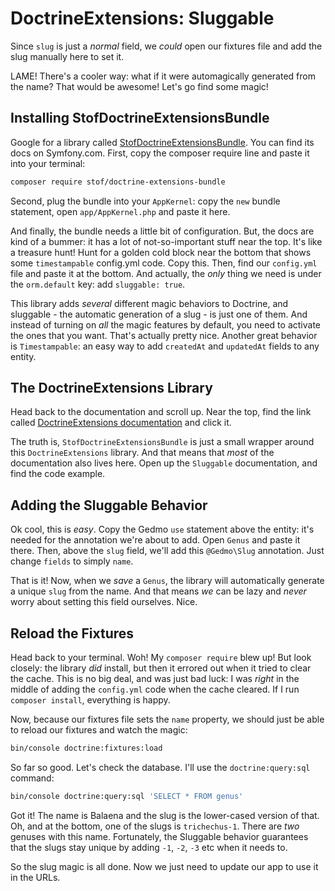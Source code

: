 # DoctrineExtensions: Sluggable

Since `slug` is just a *normal* field, we *could* open our fixtures file and add
the slug manually here to set it.

LAME! There's a cooler way: what if it were automagically generated from the name?
That would be awesome! Let's go find some magic!

## Installing StofDoctrineExtensionsBundle

Google for a library called [StofDoctrineExtensionsBundle](https://symfony.com/doc/current/bundles/StofDoctrineExtensionsBundle/index.html).
You can find its docs on Symfony.com. First, copy the composer require line and paste
it into your terminal:

```bash
composer require stof/doctrine-extensions-bundle
```

Second, plug the bundle into your `AppKernel`: copy the `new` bundle statement,
open `app/AppKernel.php` and paste it here.

And finally, the bundle needs a little bit of configuration. But, the docs are kind
of a bummer: it has a lot of not-so-important stuff near the top. It's like a treasure
hunt! Hunt for a golden cold block near the bottom that shows some `timestampable`
config.yml code. Copy this. Then, find our `config.yml` file and paste it at the
bottom. And actually, the *only* thing we need is under the `orm.default` key: add 
`sluggable: true`.

This library adds *several* different magic behaviors to Doctrine, and sluggable -
the automatic generation of a slug - is just one of them. And instead of turning
on *all* the magic features by default, you need to activate the ones that you want.
That's actually pretty nice. Another great behavior is `Timestampable`: an easy way
to add `createdAt` and `updatedAt` fields to any entity.

## The DoctrineExtensions Library

Head back to the documentation and scroll up. Near the top, find the link called
[DoctrineExtensions documentation](https://github.com/Atlantic18/DoctrineExtensions/tree/master/doc/)
and click it.

The truth is, `StofDoctrineExtensionsBundle` is just a small wrapper
around this `DoctrineExtensions` library. And that means that *most* of the documentation
also lives here. Open up the `Sluggable` documentation, and find the code example.

## Adding the Sluggable Behavior

Ok cool, this is *easy*. Copy the Gedmo `use` statement above the entity: it's needed
for the annotation we're about to add. Open `Genus` and paste it there. Then, above
the `slug` field, we'll add this `@Gedmo\Slug` annotation. Just change `fields` to
simply `name`.

That is it! Now, when we *save* a `Genus`, the library will automatically generate
a unique `slug` from the name. And that means *we* can be lazy and *never* worry
about setting this field ourselves. Nice.

## Reload the Fixtures

Head back to your terminal. Woh! My `composer require` blew up! But look closely:
the library *did* install, but then it errored out when it tried to clear the cache.
This is no big deal, and was just bad luck: I was *right* in the middle of adding
the `config.yml` code when the cache cleared. If I run `composer install`, everything
is happy.

Now, because our fixtures file sets the `name` property, we should just be able to
reload our fixtures and watch the magic:

```bash
bin/console doctrine:fixtures:load
```

So far so good. Let's check the database. I'll use the `doctrine:query:sql` command:

```bash
bin/console doctrine:query:sql 'SELECT * FROM genus'
```

Got it! The name is Balaena and the slug is the lower-cased version of that. Oh,
and at the bottom, one of the slugs is `trichechus-1`. There are *two* genuses with
this name. Fortunately, the Sluggable behavior guarantees that the slugs stay unique
by adding `-1`, `-2`, `-3` etc when it needs to.

So the slug magic is all done. Now we just need to update our app to use it in
the URLs.

